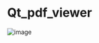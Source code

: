 # Qt_pdf_viewer

![image](https://github.com/user-attachments/assets/706f3020-66d8-49c9-abc0-58295bf66299)

